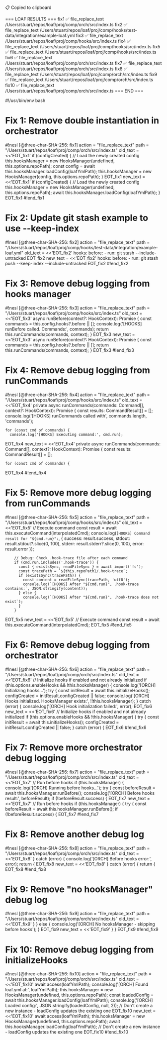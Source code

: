 📋 Copied to clipboard

=== LOAF RESULTS ===
fix1 ✅ file_replace_text /Users/stuart/repos/loaf/proj/comp/orch/src/index.ts
fix2 ✅ file_replace_text /Users/stuart/repos/loaf/proj/comp/hooks/test-data/integration/example-loaf.yml
fix3 ✅ file_replace_text /Users/stuart/repos/loaf/proj/comp/hooks/src/index.ts
fix4 ✅ file_replace_text /Users/stuart/repos/loaf/proj/comp/hooks/src/index.ts
fix5 ✅ file_replace_text /Users/stuart/repos/loaf/proj/comp/hooks/src/index.ts
fix6 ✅ file_replace_text /Users/stuart/repos/loaf/proj/comp/orch/src/index.ts
fix7 ✅ file_replace_text /Users/stuart/repos/loaf/proj/comp/orch/src/index.ts
fix8 ✅ file_replace_text /Users/stuart/repos/loaf/proj/comp/orch/src/index.ts
fix9 ✅ file_replace_text /Users/stuart/repos/loaf/proj/comp/orch/src/index.ts
fix10 ✅ file_replace_text /Users/stuart/repos/loaf/proj/comp/orch/src/index.ts
=== END ===

#!/usr/bin/env bash

# Fix 1: Remove double instantiation in orchestrator
#!nesl [@three-char-SHA-256: fix1]
action = "file_replace_text"
path = "/Users/stuart/repos/loaf/proj/comp/orch/src/index.ts"
old_text = <<'EOT_fix1'
          if (configCreated) {
            // Load the newly created config
            this.hooksManager = new HooksManager(undefined, this.options.repoPath);
            const config = await this.hooksManager.loadConfig(loafYmlPath);
            this.hooksManager = new HooksManager(config, this.options.repoPath);
          }
EOT_fix1
new_text = <<'EOT_fix1'
          if (configCreated) {
            // Load the newly created config
            this.hooksManager = new HooksManager(undefined, this.options.repoPath);
            await this.hooksManager.loadConfig(loafYmlPath);
          }
EOT_fix1
#!end_fix1

# Fix 2: Update git stash example to use --keep-index
#!nesl [@three-char-SHA-256: fix2]
action = "file_replace_text"
path = "/Users/stuart/repos/loaf/proj/comp/hooks/test-data/integration/example-loaf.yml"
old_text = <<'EOT_fix2'
hooks:
  before:
    - run: git stash --include-untracked
EOT_fix2
new_text = <<'EOT_fix2'
hooks:
  before:
    - run: git stash push --keep-index --include-untracked
EOT_fix2
#!end_fix2

# Fix 3: Remove debug logging from hooks manager
#!nesl [@three-char-SHA-256: fix3]
action = "file_replace_text"
path = "/Users/stuart/repos/loaf/proj/comp/hooks/src/index.ts"
old_text = <<'EOT_fix3'
  async runBefore(context?: HookContext): Promise<HookResult> {
    const commands = this.config.hooks?.before || [];
    console.log('[HOOKS] runBefore called. Commands:', commands);
    return this.runCommands(commands, context);
  }
EOT_fix3
new_text = <<'EOT_fix3'
  async runBefore(context?: HookContext): Promise<HookResult> {
    const commands = this.config.hooks?.before || [];
    return this.runCommands(commands, context);
  }
EOT_fix3
#!end_fix3

# Fix 4: Remove debug logging from runCommands
#!nesl [@three-char-SHA-256: fix4]
action = "file_replace_text"
path = "/Users/stuart/repos/loaf/proj/comp/hooks/src/index.ts"
old_text = <<'EOT_fix4'
  private async runCommands(commands: Command[], context?: HookContext): Promise<HookResult> {
    const results: CommandResult[] = [];
    console.log('[HOOKS] runCommands called with', commands.length, 'commands');
    
    for (const cmd of commands) {
      console.log('[HOOKS] Executing command:', cmd.run);
EOT_fix4
new_text = <<'EOT_fix4'
  private async runCommands(commands: Command[], context?: HookContext): Promise<HookResult> {
    const results: CommandResult[] = [];
    
    for (const cmd of commands) {
EOT_fix4
#!end_fix4

# Fix 5: Remove more debug logging from runCommands
#!nesl [@three-char-SHA-256: fix5]
action = "file_replace_text"
path = "/Users/stuart/repos/loaf/proj/comp/hooks/src/index.ts"
old_text = <<'EOT_fix5'
        // Execute command
        const result = await this.executeCommand(interpolatedCmd);
        console.log(`[HOOKS] Command result for "${cmd.run}":`, {
          success: result.success,
          stdout: result.stdout?.slice(0, 100),
          stderr: result.stderr?.slice(0, 100),
          error: result.error
        });
        
        // Debug: Check .hook-trace file after each command
        if (cmd.run.includes('.hook-trace')) {
          const { existsSync, readFileSync } = await import('fs');
          const tracePath = `${this.repoPath}/.hook-trace`;
          if (existsSync(tracePath)) {
            const content = readFileSync(tracePath, 'utf8');
            console.log(`[HOOKS] After "${cmd.run}", .hook-trace contains:`, JSON.stringify(content));
          } else {
            console.log(`[HOOKS] After "${cmd.run}", .hook-trace does not exist`);
          }
        }
EOT_fix5
new_text = <<'EOT_fix5'
        // Execute command
        const result = await this.executeCommand(interpolatedCmd);
EOT_fix5
#!end_fix5

# Fix 6: Remove debug logging from orchestrator
#!nesl [@three-char-SHA-256: fix6]
action = "file_replace_text"
path = "/Users/stuart/repos/loaf/proj/comp/orch/src/index.ts"
old_text = <<'EOT_fix6'
      // Initialize hooks if enabled and not already initialized
      if (this.options.enableHooks && !this.hooksManager) {
        console.log('[ORCH] Initializing hooks...');
        try {
          const initResult = await this.initializeHooks();
          configCreated = initResult.configCreated || false;
          console.log('[ORCH] Hooks initialized. HooksManager exists:', !!this.hooksManager);
        } catch (error) {
          console.log('[ORCH] Hook initialization failed:', error);
EOT_fix6
new_text = <<'EOT_fix6'
      // Initialize hooks if enabled and not already initialized
      if (this.options.enableHooks && !this.hooksManager) {
        try {
          const initResult = await this.initializeHooks();
          configCreated = initResult.configCreated || false;
        } catch (error) {
EOT_fix6
#!end_fix6

# Fix 7: Remove more orchestrator debug logging
#!nesl [@three-char-SHA-256: fix7]
action = "file_replace_text"
path = "/Users/stuart/repos/loaf/proj/comp/orch/src/index.ts"
old_text = <<'EOT_fix7'
      // Run before hooks
      if (this.hooksManager) {
        console.log('[ORCH] Running before hooks...');
        try {
          const beforeResult = await this.hooksManager.runBefore();
          console.log('[ORCH] Before hooks result:', beforeResult);
          if (!beforeResult.success) {
EOT_fix7
new_text = <<'EOT_fix7'
      // Run before hooks
      if (this.hooksManager) {
        try {
          const beforeResult = await this.hooksManager.runBefore();
          if (!beforeResult.success) {
EOT_fix7
#!end_fix7

# Fix 8: Remove another debug log
#!nesl [@three-char-SHA-256: fix8]
action = "file_replace_text"
path = "/Users/stuart/repos/loaf/proj/comp/orch/src/index.ts"
old_text = <<'EOT_fix8'
        } catch (error) {
          console.log('[ORCH] Before hooks error:', error);
          return {
EOT_fix8
new_text = <<'EOT_fix8'
        } catch (error) {
          return {
EOT_fix8
#!end_fix8

# Fix 9: Remove "no hooksManager" debug log
#!nesl [@three-char-SHA-256: fix9]
action = "file_replace_text"
path = "/Users/stuart/repos/loaf/proj/comp/orch/src/index.ts"
old_text = <<'EOT_fix9'
        }
      } else {
        console.log('[ORCH] No hooksManager - skipping before hooks');
      }
EOT_fix9
new_text = <<'EOT_fix9'
        }
      }
EOT_fix9
#!end_fix9

# Fix 10: Remove debug logging from initializeHooks
#!nesl [@three-char-SHA-256: fix10]
action = "file_replace_text"
path = "/Users/stuart/repos/loaf/proj/comp/orch/src/index.ts"
old_text = <<'EOT_fix10'
        await access(loafYmlPath);
        console.log('[ORCH] Found loaf.yml at:', loafYmlPath);
        this.hooksManager = new HooksManager(undefined, this.options.repoPath);
        const loadedConfig = await this.hooksManager.loadConfig(loafYmlPath);
        console.log('[ORCH] Loaded config:', JSON.stringify(loadedConfig, null, 2));
        // Don't create a new instance - loadConfig updates the existing one
EOT_fix10
new_text = <<'EOT_fix10'
        await access(loafYmlPath);
        this.hooksManager = new HooksManager(undefined, this.options.repoPath);
        await this.hooksManager.loadConfig(loafYmlPath);
        // Don't create a new instance - loadConfig updates the existing one
EOT_fix10
#!end_fix10